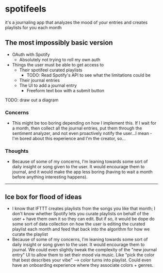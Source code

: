 # spotifeels

it's a journaling app that analyzes the mood of your entries and creates playlists for you each month

## The most impossibly basic version

* OAuth with Spotify
  * Absolutely not trying to roll my own auth
* Things the user must be able to get access to
  * Their spotifeel curated playlists
    * TODO: Read Spotify's API to see what the limitations could be
  * Their journal entries
  * The UI to add a journal entry
    * Freeform text box with a submit button

TODO: draw out a diagram

### Concerns
* This might be too boring depending on how I implement this. If I wait for a month, then collect all the journal entries, put them through the sentiment analyzer, and not even proactively notify the user...I mean - I'm bored about this experience and I'm the creator, so...

### Thoughts
* Because of some of my concerns, I'm leaning towards some sort of daily insight or song given to the user. It would encourage them to journal, and it would make the app less boring (having to wait a month before anything interesting happens).

----

## Ice box for flood of ideas

* I know that IFTTT creates playlists from the songs you like that month; I don't know whether Spotify lets you curate playlists on behalf of the user + have them own it so they can edit. But if so, it would be dope do some sort of data collection on how the user is editing the curated playlist each month and feed that back into the algorithm for how we curate the playlist
* Because of some of my concerns, I'm leaning towards some sort of daily insight or song given to the user. It would encourage them to journal. We could even slightly tweak the complexity of the "new journal entry" UI to allow them to set their mood via music. Like "pick the color that best describes your vibe" --> color turns into playlist. Could even have an onboarding experience where they associate colors + genres.